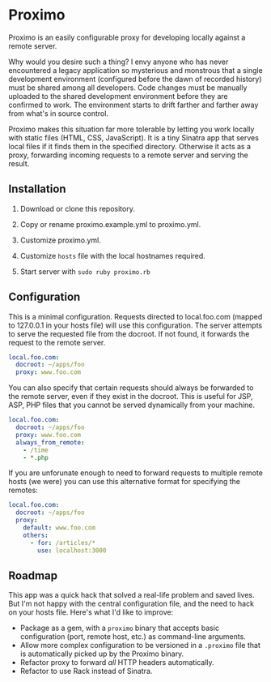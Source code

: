 # Proximo #

Proximo is an easily configurable proxy for developing locally against a remote server.

Why would you desire such a thing? I envy anyone who has never encountered a legacy application so mysterious and monstrous that a single development environment (configured before the dawn of recorded history) must be shared among all developers. Code changes must be manually uploaded to the shared development environment before they are confirmed to work. The environment starts to drift farther and farther away from what's in source control.

Proximo makes this situation far more tolerable by letting you work locally with static files (HTML, CSS, JavaScript). It is a tiny Sinatra app that serves local files if it finds them in the specified directory. Otherwise it acts as a proxy, forwarding incoming requests to a remote server and serving the result.


## Installation ##

1. Download or clone this repository.

2. Copy or rename proximo.example.yml to proximo.yml.

3. Customize proximo.yml.

4. Customize `hosts` file with the local hostnames required.

4. Start server with `sudo ruby proximo.rb`


## Configuration ##

This is a minimal configuration. Requests directed to local.foo.com (mapped to 127.0.0.1 in your hosts file) will use this configuration. The server attempts to serve the requested file from the docroot.  If not found, it forwards the request to the remote server.

```yaml
local.foo.com:
  docroot: ~/apps/foo
  proxy: www.foo.com
```

You can also specify that certain requests should always be forwarded to the remote server, even if they exist in the docroot. This is useful for JSP, ASP, PHP files that you cannot be served dynamically from your machine.

```yaml
local.foo.com:
  docroot: ~/apps/foo
  proxy: www.foo.com
  always_from_remote:
    - /time
    - *.php
```

If you are unforunate enough to need to forward requests to multiple remote hosts (we were) you can use this alternative format for specifying the remotes:

```yaml
local.foo.com:
  docroot: ~/apps/foo
  proxy: 
    default: www.foo.com
    others:
      - for: /articles/*
        use: localhost:3000
```

## Roadmap ##

This app was a quick hack that solved a real-life problem and saved lives.  But I'm not happy with the central configuration file, and the need to hack on your hosts file.  Here's what I'd like to improve:

- Package as a gem, with a `proximo` binary that accepts basic configuration (port, remote host, etc.) as command-line arguments.
- Allow more complex configuration to be versioned in a `.proximo` file that is automatically picked up by the Proximo binary.
- Refactor proxy to forward *all* HTTP headers automatically.
- Refactor to use Rack instead of Sinatra.
